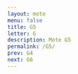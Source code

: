 ```yaml
---
layout: mote
menu: false
title: G5
letter: G
description: Mote G5
permalink: /G5/
prev: G4
next: G6
---
```

